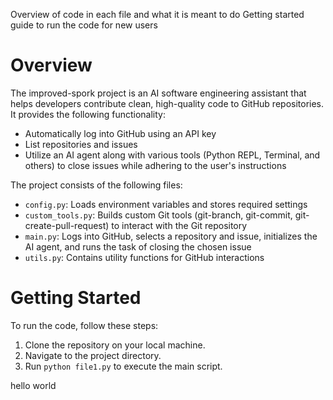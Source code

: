 Overview of code in each file and what it is meant to do
Getting started guide to run the code for new users


# Overview

The improved-spork project is an AI software engineering assistant that helps developers contribute clean, high-quality code to GitHub repositories. It provides the following functionality:
* Automatically log into GitHub using an API key
* List repositories and issues
* Utilize an AI agent along with various tools (Python REPL, Terminal, and others) to close issues while adhering to the user's instructions

The project consists of the following files:
* `config.py`: Loads environment variables and stores required settings
* `custom_tools.py`: Builds custom Git tools (git-branch, git-commit, git-create-pull-request) to interact with the Git repository
* `main.py`: Logs into GitHub, selects a repository and issue, initializes the AI agent, and runs the task of closing the chosen issue
* `utils.py`: Contains utility functions for GitHub interactions


# Getting Started

To run the code, follow these steps:

1. Clone the repository on your local machine.
2. Navigate to the project directory.
3. Run `python file1.py` to execute the main script.

hello world

